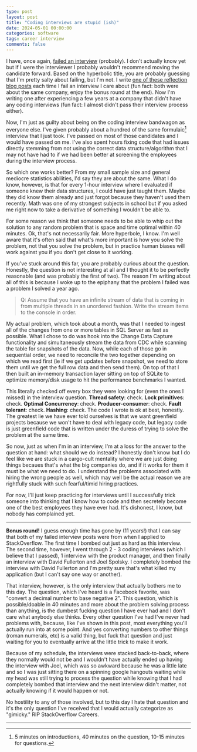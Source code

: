 ```yaml
---
type: post
layout: post
title: "Coding interviews are stupid (ish)"
date: 2024-05-01 00:00:00
categories: software
tags: career interview
comments: false
---
```


I have, once again, [failed an interview][1] (probably).
I don't actually know yet but if I were the interviewer I probably wouldn't recommend moving the
candidate forward. Based on the hyperbolic title, you are probably guessing that I'm pretty salty about failing, but I'm not. I write [one of these reflection blog posts][3] each time I fail an interview I care
about (fun fact: both were about the same company, enjoy the bonus round at the end). Now I'm writing one after experiencing a few years at a company that didn't have any coding interviews (fun fact: I almost didn't pass their interview process either).

Now, I'm just as guilty about being on the coding interview bandwagon as everyone else. I've given
probably about a hundred of the same formulaic[^1] interview that I just took. I've passed on most
of those candidates and I would have passed on me. I've also spent hours fixing code that had issues
directly stemming from not using the correct data structure/algorithm that I may not have had to
if we had been better at screening the employees during the interview process.

So which one works better? From my small sample size and general mediocre statistics abilities, 
I'd say they are about the same. What I do know, however, is that for every 1-hour interview where
I evaluated if someone knew their data structures, I could have just taught them. Maybe they did 
know them already and just forgot because they haven't used them recently. Math was one of my strongest
subjects in school but if you asked me right now to take a derivative of something I wouldn't be able to.

For some reason we think that someone needs to be able to whip out the solution to any random
problem that is space and time optimal within 40 minutes. Ok, that's not necessarily fair. More
hyperbole, I know. I'm well aware that it's often said that what's more important is how you solve
the problem, not that you solve the problem, but in practice human biases will work against you
if you don't get close to it working.

If you've stuck around this far, you are probably curious about the question. Honestly, the question
is not interesting at all and I thought it to be perfectly reasonable (and was probably the first of two).
The reason I'm writing about all of this is because I woke up to the epiphany that the problem I failed
was a problem I solved a year ago.

> Q: Assume that you have an infinite stream of data that is coming in from multiple threads in
> an unordered fashion. Write the stream items to the console in order.

My actual problem, which took about a month, was that I needed to ingest all of the changes
from one or more tables in SQL Server as fast as possible. What I chose to do was hook into
the Change Data Capture functionality and simultaneously stream the data from CDC while scanning
the table for snapshots of the data. Now, while each of those go in sequential order, we need to
reconcile the two together depending on which we read first (ie if we get updates before snapshot,
we need to store them until we get the full row data and then send them). On top of that I then built
an in-memory transaction layer sitting on top of SQLite to optimize memory/disk usage to hit the
performance benchmarks I wanted.

This literally checked off every box they were looking for (even the ones I missed) in the interview question.
**Thread safety**: check. 
**Lock primitives**: check.
**Optimal Concurrency**: check.
**Producer-consumer**: check.
**Fault tolerant**: check.
**Hashing**: check.
The code I wrote is ok at best, honestly. The greatest lie we have ever told ourselves is that we want greenfield projects because we won't have to deal with legacy code, but legacy code is just greenfield code that is written under the duress of trying to solve the problem at the same time.

So now, just as when I'm in an interview, I'm at a loss for the answer to the question at hand:
what should we do instead? I honestly don't know but I do feel like we are stuck in a cargo-cult
mentality where we are just doing things becaues that's what the big companies do, and if it works
for them it must be what we need to do. I understand the problems associated with hiring the wrong
people as well, which may well be the actual reason we are rightfully stuck with such fearful/timid
hiring practices.

For now, I'll just keep practicing for interviews until I successfully trick someone into thinking
that I know how to code and then secretely become one of the best employees they have ever had. It's
dishonest, I know, but nobody has complained yet.

---

**Bonus round!** I guess enough time has gone by (11 years!) that I can say that both of my failed
interview posts were from when I applied to StackOverflow. The first time I bombed out just as hard
as this interview. The second time, however, I went through 2 - 3 coding interviews (which I believe
that I passed), 1 interview with the product manager, and then finally an interview with David Fullerton
and Joel Spolsky. I completely bombed the interview with David Fullerton and I'm pretty sure that's
what killed my application (but I can't say one way or another).

That interview, however, is the only interview that actually bothers me to this day. The question, 
which I've heard is a Facebook favorite, was "convert a decimal number to base negative 2". 
This question, which is possible/doable in 40 minutes and more about the problem solving process than anything, is the dumbest fucking question I have ever had and I don't care what anybody else thinks. Every other question I've had I've never had problems with, because, like I've shown in this post, most everything you'll actually run into at some point. And yes converting numbers to other things (roman numerals, etc) is a valid thing, but fuck that question and just waiting for you to eventually arrive at the little trick to make it work.

Because of my schedule, the interviews were stacked back-to-back, where they normally would not be
and I wouldn't have actually ended up having the interview with Joel, which was so awkward because he
was a little late and so I was just sitting there on a spinning google hangouts waiting while my head
was still trying to process the question while knowing that I had completely bombed that interview
and the next interview didn't matter, not actually knowing if it would happen or not.

No hostility to any of those involved, but to this day I hate that question and it's the only
question I've received that I would actually categorize as "gimicky." RIP StackOverflow Careers.

---

[^1]: 5 minutes on introductions, 40 minutes on the question, 10-15 minutes for questions.

[1]: /_posts/2013-04-19-Post-mortem-of-my-failed-interview.html
[2]: https://www.amazon.com/Cracking-Coding-Interview-Programming-Questions/dp/0984782850
[3]: /_posts/2013-05-28-Always-finish.html
[4]: /_posts/2016-02-25-always-learn-something-from-an-interview.md